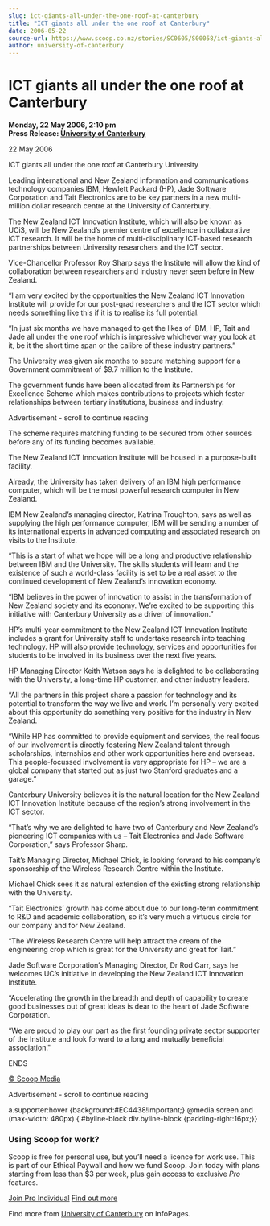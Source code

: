 ```yaml
---
slug: ict-giants-all-under-the-one-roof-at-canterbury
title: "ICT giants all under the one roof at Canterbury"
date: 2006-05-22
source-url: https://www.scoop.co.nz/stories/SC0605/S00058/ict-giants-all-under-the-one-roof-at-canterbury.htm
author: university-of-canterbury
---
```

ICT giants all under the one roof at Canterbury
===============================================

**Monday, 22 May 2006, 2:10 pm**  
**Press Release: [University of Canterbury](https://info.scoop.co.nz/University_of_Canterbury)**

22 May 2006

ICT giants all under the one roof at Canterbury University

Leading international and New Zealand information and communications technology companies IBM, Hewlett Packard (HP), Jade Software Corporation and Tait Electronics are to be key partners in a new multi-million dollar research centre at the University of Canterbury.

The New Zealand ICT Innovation Institute, which will also be known as UCi3, will be New Zealand’s premier centre of excellence in collaborative ICT research. It will be the home of multi-disciplinary ICT-based research partnerships between University researchers and the ICT sector.

Vice-Chancellor Professor Roy Sharp says the Institute will allow the kind of collaboration between researchers and industry never seen before in New Zealand.

“I am very excited by the opportunities the New Zealand ICT Innovation Institute will provide for our post-grad researchers and the ICT sector which needs something like this if it is to realise its full potential.

“In just six months we have managed to get the likes of IBM, HP, Tait and Jade all under the one roof which is impressive whichever way you look at it, be it the short time span or the calibre of these industry partners.”

The University was given six months to secure matching support for a Government commitment of $9.7 million to the Institute.

The government funds have been allocated from its Partnerships for Excellence Scheme which makes contributions to projects which foster relationships between tertiary institutions, business and industry.

Advertisement - scroll to continue reading





The scheme requires matching funding to be secured from other sources before any of its funding becomes available.

The New Zealand ICT Innovation Institute will be housed in a purpose-built facility.

Already, the University has taken delivery of an IBM high performance computer, which will be the most powerful research computer in New Zealand.

IBM New Zealand’s managing director, Katrina Troughton, says as well as supplying the high performance computer, IBM will be sending a number of its international experts in advanced computing and associated research on visits to the Institute.

“This is a start of what we hope will be a long and productive relationship between IBM and the University. The skills students will learn and the existence of such a world-class facility is set to be a real asset to the continued development of New Zealand’s innovation economy.

“IBM believes in the power of innovation to assist in the transformation of New Zealand society and its economy. We’re excited to be supporting this initiative with Canterbury University as a driver of innovation.”

HP’s multi-year commitment to the New Zealand ICT Innovation Institute includes a grant for University staff to undertake research into teaching technology. HP will also provide technology, services and opportunities for students to be involved in its business over the next five years.

HP Managing Director Keith Watson says he is delighted to be collaborating with the University, a long-time HP customer, and other industry leaders.

“All the partners in this project share a passion for technology and its potential to transform the way we live and work. I’m personally very excited about this opportunity do something very positive for the industry in New Zealand.

“While HP has committed to provide equipment and services, the real focus of our involvement is directly fostering New Zealand talent through scholarships, internships and other work opportunities here and overseas. This people-focussed involvement is very appropriate for HP – we are a global company that started out as just two Stanford graduates and a garage.”

Canterbury University believes it is the natural location for the New Zealand ICT Innovation Institute because of the region’s strong involvement in the ICT sector.

“That’s why we are delighted to have two of Canterbury and New Zealand’s pioneering ICT companies with us – Tait Electronics and Jade Software Corporation,” says Professor Sharp.

Tait’s Managing Director, Michael Chick, is looking forward to his company’s sponsorship of the Wireless Research Centre within the Institute.

Michael Chick sees it as natural extension of the existing strong relationship with the University.

“Tait Electronics’ growth has come about due to our long-term commitment to R&D and academic collaboration, so it’s very much a virtuous circle for our company and for New Zealand.

“The Wireless Research Centre will help attract the cream of the engineering crop which is great for the University and great for Tait.”

Jade Software Corporation’s Managing Director, Dr Rod Carr, says he welcomes UC’s initiative in developing the New Zealand ICT Innovation Institute.

“Accelerating the growth in the breadth and depth of capability to create good businesses out of great ideas is dear to the heart of Jade Software Corporation.

“We are proud to play our part as the first founding private sector supporter of the Institute and look forward to a long and mutually beneficial association."

  
ENDS

[© Scoop Media](http://www.scoop.co.nz/about/terms.html)  

Advertisement - scroll to continue reading



a.supporter:hover {background:#EC4438!important;} @media screen and (max-width: 480px) { #byline-block div.byline-block {padding-right:16px;}}

### Using Scoop for work?

Scoop is free for personal use, but you’ll need a licence for work use. This is part of our Ethical Paywall and how we fund Scoop. Join today with plans starting from less than $3 per week, plus gain access to exclusive _Pro_ features.  
  
[Join Pro Individual](https://pro.scoop.co.nz/Individual/?from=ProIn24) [Find out more](https://pro.scoop.co.nz/using-scoop-for-work/?from=ProIn24)

Find more from [University of Canterbury](https://info.scoop.co.nz/University_of_Canterbury) on InfoPages.